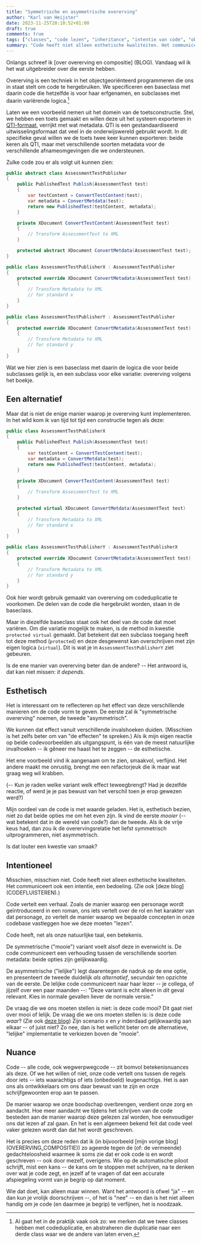 ```yaml
---
title: "Symmetrische en asymmetrische overerving"
author: "Karl van Heijster"
date: 2023-11-25T20:10:52+01:00
draft: true
comments: true
tags: ["classes", "code lezen", "inheritance", "intentie van code", "objectgeoriënteerd programmeren", "schoonheid"]
summary: "Code heeft niet alleen esthetische kwaliteiten. Het communiceert ook een intentie, een bedoeling. Code vertelt een verhaal. Zoals de manier waarop een personage wordt geïntroduceerd in een roman, ons iets vertelt over de rol en het karakter van dat personage, zo vertelt de manier waarop we bepaalde concepten in onze codebase vastleggen hoe we deze moeten \"lezen\". -- Code heeft, net als onze natuurlijke taal, een betekenis."
---
```


Onlangs schreef ik [over overerving en compositie] (BLOG). Vandaag wil ik het wat uitgebreider over die eerste hebben.


Overerving is een techniek in het objectgeoriënteerd programmeren die ons in staat stelt om code te hergebruiken. We specificeren een baseclass met daarin code die hetzelfde is voor haar erfgenamen, en subclasses met daarin variërende logica.[^1] 


Laten we een voorbeeld nemen uit het domein van de toetsconstructie. Stel, we hebben een toets gemaakt en willen deze uit het systeem exporteren in [QTI-formaat](https://nl.wikipedia.org/wiki/QTI_(bestandstype) "'QTI (bestandstype)', Wikipedia"), verrijkt met wat metadata. QTI is een gestandaardiseerd uitwisselingsformaat dat veel in de onderwijswereld gebruikt wordt. In dit specifieke geval willen we de toets twee keer kunnen exporteren: beide keren als QTI, maar met verschillende soorten metadata voor de verschillende afnameomgevingen die we ondersteunen.


Zulke code zou er als volgt uit kunnen zien:


```cs
public abstract class AssessmentTestPublisher
{
    public PublishedTest Publish(AssessmentTest test)
    {
        var testContent = ConvertTestContent(test);
        var metadata = ConvertMetdata(test);
        return new PublishedTest(testContent, metadata);
    }

    private XDocument ConvertTestContent(AssessmentTest test)
    {
        // Transform AssessmentTest to XML 
    }

    protected abstract XDocument ConvertMetdata(AssessmentTest test);
}

public class AssessmentTestPublisherX : AssessmentTestPublisher
{
    protected override XDocument ConvertMetadata(AssessmentTest test)
    {
        // Transform Metadata to XML 
        // for standard x
    }
}

public class AssessmentTestPublisherY : AssessmentTestPublisher
{
    protected override XDocument ConvertMetadata(AssessmentTest test)
    {
        // Transform Metadata to XML 
        // for standard y
    }
}
```


Wat we hier zien is een baseclass met daarin de logica die voor beide subclasses gelijk is, en een subclass voor elke variatie: overerving volgens het boekje.


## Een alternatief


Maar dat is niet de enige manier waarop je overerving kunt implementeren. In het wild kom ik van tijd tot tijd een constructie tegen als deze:


```cs
public class AssessmentTestPublisherX 
{
    public PublishedTest Publish(AssessmentTest test)
    {
        var testContent = ConvertTestContent(test);
        var metadata = ConvertMetdata(test);
        return new PublishedTest(testContent, metadata);
    }

    private XDocument ConvertTestContent(AssessmentTest test)
    {
        // Transform AssessmentTest to XML 
    }

    protected virtual XDocument ConvertMetdata(AssessmentTest test)
    {
        // Transform Metadata to XML 
        // for standard x
    }
}

public class AssessmentTestPublisherY : AssessmentTestPublisherX
{
    protected override XDocument ConvertMetadata(AssessmentTest test)
    {
        // Transform Metadata to XML 
        // for standard y
    }
}
```


Ook hier wordt gebruik gemaakt van overerving om codeduplicatie te voorkomen. De delen van de code die hergebruikt worden, staan in de baseclass. 


Maar in diezelfde baseclass staat ook het deel van de code dat moet variëren. Om die variatie mogelijk te maken, is de method in kwestie `protected virtual` gemaakt. Dat betekent dat een subclass toegang heeft tot deze method (`protected`) en deze desgewenst kan overschrijven met zijn eigen logica (`virtual`). Dit is wat je in `AssessmentTestPublisherY` ziet gebeuren.


Is de ene manier van overerving beter dan de andere? -- Het antwoord is, dat kan niet missen: *it depends*.


## Esthetisch


Het is interessant om te reflecteren op het effect van deze verschillende manieren om de code vorm te geven. De eerste zal ik "symmetrische overerving" noemen, de tweede "asymmetrisch". 


We kunnen dat effect vanuit verschillende invalshoeken duiden. (Misschien is het zelfs beter om van "de effecten" te spreken.) Als ik mijn eigen reactie op beide codevoorbeelden als uitgangspunt, is één van de meest natuurlijke invalhoeken -- ik gêneer me haast het te zeggen -- de esthetische. 


Het ene voorbeeld vind ik aangenaam om te zien, smaakvol, verfijnd. Het andere maakt me onrustig, brengt me een refactorjeuk die ik maar wat graag weg wil krabben.


(-- Kun je raden welke variant welk effect teweegbrengt? Had je dezelfde reactie, of werd je je pas bewust van het verschil toen je erop gewezen werd?)


Mijn oordeel van de code is met waarde geladen. Het is, esthetisch bezien, niet zo dat beide opties me om het even zijn. Ik vind de eerste *mooier* (-- wat betekent dat in de wereld van code?) dan de tweede. Als ik de vrije keus had, dan zou ik de overervingsrelatie het liefst symmetrisch uitprogrammeren, niet asymmetrisch.


Is dat louter een kwestie van smaak?


## Intentioneel


Misschien, misschien niet. Code heeft niet alleen esthetische kwaliteiten. Het communiceert ook een intentie, een bedoeling. (Zie ook [deze blog] (CODEFLUISTEREN).) 


Code vertelt een verhaal. Zoals de manier waarop een personage wordt geïntroduceerd in een roman, ons iets vertelt over de rol en het karakter van dat personage, zo vertelt de manier waarop we bepaalde concepten in onze codebase vastleggen hoe we deze moeten "lezen". 


Code heeft, net als onze natuurlijke taal, een betekenis.


De symmetrische ("mooie") variant voelt alsof deze in evenwicht is. De code communiceert een verhouding tussen de verschillende soorten metadata: beide opties zijn gelijkwaardig. 


De asymmetrische ("lelijke") legt daarentegen de nadruk op de ene optie, en presenteert de tweede duidelijk *als alternatief*, secundair ten opzichte van de eerste. De lelijke code communiceert naar haar lezer -- je collega, of jijzelf over een paar maanden --: "Deze variant is echt alleen in *dit* geval relevant. Kies in normale gevallen liever de normale versie."


De vraag die we ons moeten stellen is niet: is deze code mooi? Dit gaat niet over mooi of lelijk. De vraag die we ons moeten stellen is: is deze code *waar*? (Zie ook [deze blog](/blog/21/09/waarheid-boven-schoonheid/ "'Waarheid boven schoonheid'")) Zijn scenario *x* en *y* inderdaad gelijkwaardig aan elkaar -- of juist niet? Zo nee, dan is het wellicht beter om de alternatieve, "lelijke" implementatie te verkiezen boven de "mooie".


## Nuance


Code -- alle code, ook wegwerpwegcode -- zit bomvol betekenisnuances als deze. Of we het willen of niet, onze code vertelt ons tussen de regels door iets -- iets waarachtigs of iets (onbedoeld) leugenachtigs. Het is aan ons als ontwikkelaars om ons daar bewust van te zijn en onze schrijfgewoonten erop aan te passen. 


De manier waarop we onze boodschap overbrengen, verdient onze zorg en aandacht. Hoe meer aandacht we tijdens het schrijven van de code besteden aan de manier waarop deze gelezen zal worden, hoe eenvoudiger ons dat lezen af zal gaan. En het is een algemeen bekend feit dat code veel vaker gelezen wordt dan dat het wordt geschreven.


Het is precies om deze reden dat ik (in bijvoorbeeld [mijn vorige blog] (OVERERVING_COMPOSITIE)) zo ageerde tegen de (of: de vermeende) gedachteloosheid waarmee ik soms zie dat er ook code is en wordt geschreven -- ook door mezelf, overigens. Wie op de automatische piloot schrijft, mist een kans -- de kans om te stoppen met schrijven, na te denken over wat je code zegt, en jezelf af te vragen of dat een accurate afspiegeling vormt van je begrip op dat moment.


Wie dat doet, kan alleen maar winnen. Want het antwoord is ofwel "ja" -- en dan kun je vrolijk doorschrijven --, of het is "nee" -- en dan is het niet alleen handig om je code (en daarmee je begrip) te verfijnen, het is noodzaak.


[^1]: Al gaat het in de praktijk vaak ook zo: we merken dat we twee classes hebben met codeduplicatie, en abstraheren die duplicatie naar een derde class waar we de andere van laten erven.
